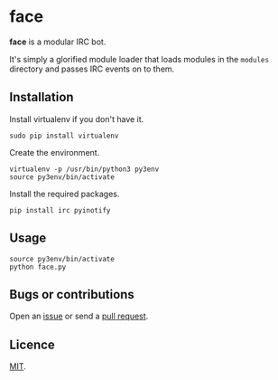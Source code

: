 # face

**face** is a modular IRC bot.

It's simply a glorified module loader that loads modules in the `modules` directory and passes IRC events on to them.

## Installation

Install virtualenv if you don't have it.

    sudo pip install virtualenv

Create the environment.

    virtualenv -p /usr/bin/python3 py3env
    source py3env/bin/activate

Install the required packages.

    pip install irc pyinotify

## Usage

    source py3env/bin/activate
    python face.py

## Bugs or contributions

Open an [issue](https://github.com/crdx/face/issues) or send a [pull request](https://github.com/crdx/face/pulls).

## Licence

[MIT](LICENCE.md).
